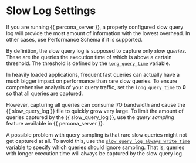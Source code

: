 # Slow Log Settings

If you are running {{ percona_server }}, a properly configured slow query log will
provide the most amount of information with the lowest overhead.  In other
cases, use Performance Schema if it is supported.

By definition, the slow query log is supposed to capture only *slow queries*.
These are the queries the execution time of which is above a certain
threshold. The threshold is defined by the [`long_query_time`](http://dev.mysql.com/doc/refman/5.7/en/server-system-variables.html#sysvar_long_query_time) variable.

In heavily loaded applications, frequent fast queries can actually have a much
bigger impact on performance than rare slow queries.  To ensure comprehensive
analysis of your query traffic, set the `long_query_time` to **0** so that all
queries are captured.

However, capturing all queries can consume I/O bandwidth and cause the
{{ slow_query_log }} file to quickly grow very large. To limit the amount of
queries captured by the {{ slow_query_log }}, use the *query sampling* feature
available in {{ percona_server }}.

A possible problem with query sampling is that rare slow queries might not get
captured at all.  To avoid this, use the [`slow_query_log_always_write_time`](https://www.percona.com/doc/percona-server/5.7/diagnostics/slow_extended.html#slow_query_log_always_write_time)
variable to specify which queries should ignore sampling.  That is, queries with
longer execution time will always be captured by the slow query log.
